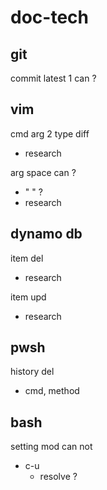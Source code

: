
# doc-tech


## git

commit latest 1 can ?


## vim

cmd arg 2 type diff
- research


arg space can ?
- " " ?
- research


## dynamo db

item del
- research

item upd
- research


## pwsh

history del
- cmd, method 


## bash

setting mod can not
- c-u
  - resolve ?



